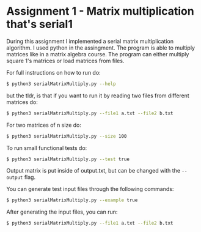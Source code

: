 # Assignment 1 - Matrix multiplication that's serial1


During this assignment I implemented a serial matrix multiplication
algorithm. I used python in the assingment. The program is able to
multiply matrices like in a matrix algebra course. The program can either
multiply square 1's matrices or load matrices from files.


For full instructions on how to run do:

```sh
$ python3 serialMatrixMultiply.py --help 
```

but the tldr, is that if you want to run it by reading two files from different
matrices do:

```sh
$ python3 serialMatrixMultiply.py --file1 a.txt --file2 b.txt
```

For two matrices of n size do:

```sh
$ python3 serialMatrixMultiply.py --size 100
```

To run small functional tests do:

```sh
$ python3 serialMatrixMultiply.py --test true
```

Output matrix is put inside of output.txt, but can be changed with the
`--output` flag.


You can generate test input files through the following commands:

```sh
$ python3 serialMatrixMultiply.py --example true
```

After generating the input files, you can run:

```sh
$ python3 serialMatrixMultiply.py --file1 a.txt --file2 b.txt
```
